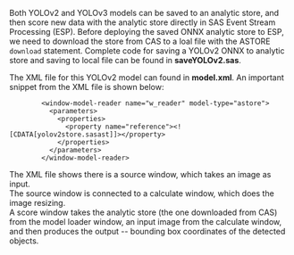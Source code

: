 Both YOLOv2 and YOLOv3 models can be saved to an analytic store, and then score new data with the analytic store directly in SAS Event Stream Processing (ESP). Before deploying the saved ONNX analytic store to ESP, we need to download the store from CAS to a loal file with the ASTORE `download` statement. Complete code for saving a YOLOv2 ONNX to analytic store and saving to local file can be found in **saveYOLOv2.sas**.
  
The XML file for this YOLOv2 model can found in **model.xml**. An important snippet from the XML file is shown below:  
  
```
        <window-model-reader name="w_reader" model-type="astore">
          <parameters>
            <properties>
              <property name="reference"><![CDATA[yolov2store.sasast]]></property>
            </properties>
          </parameters>
        </window-model-reader>
```

The XML file shows there is a source window, which takes an image as input.  
The source window is connected to a calculate window, which does the image resizing.  
A score window takes the analytic store (the one downloaded from CAS) from the model loader window, an input image from the calculate window, and then produces the output -- bounding box coordinates of the detected objects.
